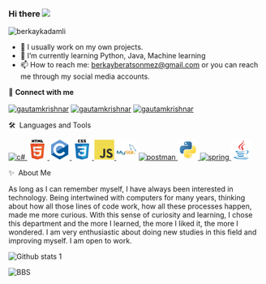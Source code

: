 ### Hi there <a href="https://www.gautamkrishnar.com/"><img src="https://media.giphy.com/media/hvRJCLFzcasrR4ia7z/giphy.gif" width="25px"></a>

<p align="left"> <img src="https://komarev.com/ghpvc/?username=berkaykadamli&label=Profile%20views&color=0e75b6&style=flat" alt="berkaykadamli" /> </p>

- 🔭 I usually work on my own projects.
- 🌱 I’m currently learning Python, Java, Machine learning
- 📫 How to reach me: berkayberatsonmez@gmail.com or you can reach me through my social media accounts.
 
 🔗 **Connect with me**

<a href="https://twitter.com/Callmebibisi" target="blank"><img align="center" src="https://raw.githubusercontent.com/rahuldkjain/github-profile-readme-generator/master/src/images/icons/Social/twitter.svg" alt="gautamkrishnar" height="30" width="40" /></a>
<a href="https://linkedin.com/in/berkay-berat-sönmez" target="blank"><img align="center" src="https://raw.githubusercontent.com/rahuldkjain/github-profile-readme-generator/master/src/images/icons/Social/linked-in-alt.svg" alt="gautamkrishnar" height="30" width="40" /></a>
<a href="https://instagram.com/sonmezberkayberat" target="blank"><img align="center" src="https://raw.githubusercontent.com/rahuldkjain/github-profile-readme-generator/master/src/images/icons/Social/instagram.svg" alt="gautamkrishnar" height="30" width="40" /></a>

🛠️&nbsp;&nbsp;Languages&nbsp;and&nbsp;Tools
  <br/>
  <p align="left">  <a href="https://www.w3.org/c#/" target="_blank"> <img src="https://raw.githubusercontent.com/devicons/devicon/master/icons/c#/c#-original-wordmark.svg" alt="c#" width="40" height="40"/> </a> <a href="https://www.w3.org/html/" target="_blank"> <img src="https://raw.githubusercontent.com/devicons/devicon/master/icons/html5/html5-original-wordmark.svg" alt="html5" width="40" height="40"/> </a> <a href="https://www.cprogramming.com/" target="_blank"> <img src="https://raw.githubusercontent.com/devicons/devicon/master/icons/c/c-original.svg" alt="c" width="40" height="40"/> </a> <a href="https://www.w3schools.com/css/" target="_blank"> <img src="https://raw.githubusercontent.com/devicons/devicon/master/icons/css3/css3-original-wordmark.svg" alt="css3" width="40" height="40"/> </a> <a href="https://www.cypress.io" target="_blank"> <a href="https://developer.mozilla.org/en-US/docs/Web/JavaScript" target="_blank"> <img src="https://raw.githubusercontent.com/devicons/devicon/master/icons/javascript/javascript-original.svg" alt="javascript" width="40" height="40"/> </a> <img src="https://raw.githubusercontent.com/devicons/devicon/master/icons/mysql/mysql-original-wordmark.svg" alt="mysql" width="40" height="40"/> </a> <a href="https://postman.com" target="_blank"> <img src="https://www.vectorlogo.zone/logos/getpostman/getpostman-icon.svg" alt="postman" width="40" height="40"/> </a> <a href="https://www.python.org" target="_blank"> <img src="https://raw.githubusercontent.com/devicons/devicon/master/icons/python/python-original.svg" alt="python" width="40" height="40"/> </a> <a href="https://spring.io/" target="_blank"> <img src="https://www.vectorlogo.zone/logos/springio/springio-icon.svg" alt="spring" width="40" height="40"/> </a> <a href="https://www.java.com" target="_blank"> <img src="https://raw.githubusercontent.com/devicons/devicon/master/icons/java/java-original.svg" alt="java" width="40" height="40"/> </a>
 
 
✨&nbsp;&nbsp;About&nbsp;Me
  <br/>
 
 As long as I can remember myself, I have always been interested in technology. Being intertwined with computers for many years, thinking about how all those lines of code work, how all these processes happen, made me more curious. With this sense of curiosity and learning, I chose this department and the more I learned, the more I liked it, the more I wondered. I am very enthusiastic about doing new studies in this field and improving myself. I am open to work.

 
![Github stats 1](https://github-readme-stats.vercel.app/api?username=berkayberatsonmez&show_icons=true&theme=github_dark)
   <br/>

<p><img align="left" src="https://github-readme-stats.vercel.app/api/top-langs?username=berkayberatsonmez&show_icons=true&locale=en&layout=compact" alt="BBS" /></p>

 
